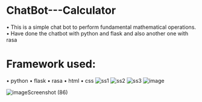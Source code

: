 # ChatBot---Calculator
• This is a simple chat bot to perform fundamental mathematical operations.
• Have done the chatbot with python and flask and also another one with rasa
# Framework used:
• python
• flask
• rasa
• html
• css
![ss1](https://user-images.githubusercontent.com/82944308/221855576-45e56fd6-c98f-4c18-b12f-dbaad4015805.png)
![ss2](https://user-images.githubusercontent.com/82944308/221856112-a0a81b64-1613-4cd0-b80e-d152cd6d8b43.png)
![ss3](https://user-images.githubusercontent.com/82944308/221856120-5641a728-d20b-413e-9a54-b291abbe709c.png)
![image](https://user-images.githubusercontent.com/82944308/221856650-68d50de2-4ee4-4b64-8070-7e5c80a91a24.png)

![image![Screenshot (86)](https://user-images.githubusercontent.com/82944308/221857144-7ceecfe3-5835-4552-b49e-bcac1d2826fa.png)
](https://user-images.githubusercontent.com/82944308/221856917-cb0a8d78-e1af-408c-a668-8f5072cdd6bb.png)
